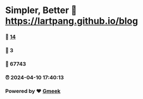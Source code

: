 # Simpler, Better :link: https://lartpang.github.io/blog 
### :page_facing_up: [14](https://lartpang.github.io/blog/tag.html) 
### :speech_balloon: 3 
### :hibiscus: 67743 
### :alarm_clock: 2024-04-10 17:40:13 
### Powered by :heart: [Gmeek](https://github.com/Meekdai/Gmeek)
